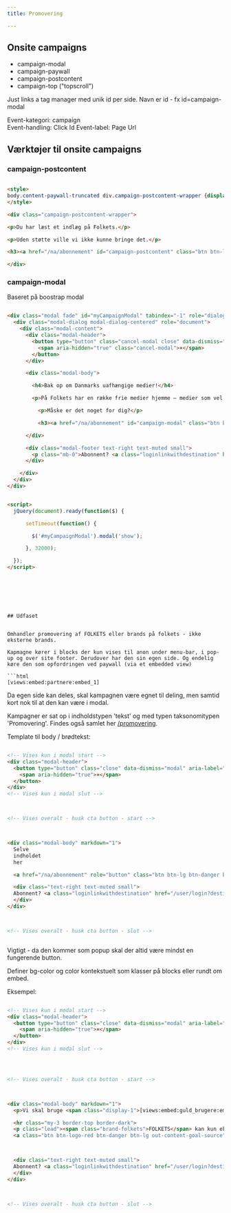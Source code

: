 ```yaml
---
title: Promovering

---
```



## Onsite campaigns


- campaign-modal
- campaign-paywall
- campaign-postcontent
- campaign-top ("topscroll")

Just links a tag manager med unik id per side. Navn er id - fx id=campaign-modal

Event-kategori: campaign  
Event-handling: Click Id
Event-label: Page Url



## Værktøjer til onsite campaigns

### campaign-postcontent

```html

<style>
body.content-paywall-truncated div.campaign-postcontent-wrapper {display:none;}
</style>

<div class="campaign-postcontent-wrapper">

<p>Du har læst et indlæg på Folkets.</p>

<p>Uden støtte ville vi ikke kunne bringe det.</p>

<h3><a href="/na/abonnement" id="campaign-postcontent" class="btn btn-lg btn-logo-red btn-block btn-danger">Se fordele</a></h3>

</div>

```


### campaign-modal

Baseret på boostrap modal

```html

<div class="modal fade" id="myCampaignModal" tabindex="-1" role="dialog" aria-labelledby="myModalLabel" aria-hidden="true" data-backdrop="static" data-keyboard="false">
  <div class="modal-dialog modal-dialog-centered" role="document">
    <div class="modal-content">
      <div class="modal-header">
        <button type="button" class="cancel-modal close" data-dismiss="modal" aria-label="Close">
          <span aria-hidden="true" class="cancel-modal">×</span>
        </button>
      </div>

      <div class="modal-body">

        <h4>Bak op om Danmarks uafhængige medier!</h4>

        <p>På Folkets har en række frie medier hjemme – medier som vel at mærke kun overlever takket være læsere som bidrager via medlemskab eller sponsorat.

          <p>Måske er det noget for dig?</p>

          <h3><a href="/na/abonnement" id="campaign-modal" class="btn btn-lg btn-logo-red btn-block btn-danger">Se fordele</a></h3>

      </div>

      <div class="modal-footer text-right text-muted small">
        <p class="mb-0">Abonnent? <a class="loginlinkwithdestination" href="/user/login?destination=/node/3595">Log direkte på</a></p>
      </div>

    </div>
  </div>
</div>


<script>
  jQuery(document).ready(function($) {

      setTimeout(function() {

        $('#myCampaignModal').modal('show');

      }, 32000);

  });
</script>

```




```






## Udfaset


Omhandler promovering af FOLKETS eller brands på folkets - ikke eksterne brands.

Kapmagne kører i blocks der kun vises til anon under menu-bar, i pop-up og over site footer. Derudover har den sin egen side. Og endelig køre den som opfordringen ved paywall (via et embedded view)

```html
[views:embed:partnere:embed_1]
```

Da egen side kan deles, skal  kampagnen være egnet til deling, men samtid kort nok til at den  kan være i modal.

Kampagner er sat op i indholdstypen 'tekst' og med typen taksonomitypen 'Promovering'. Findes også samlet her [/promovering](https://www.folkets.dk/promovering).

Template til body / brødtekst:

```html

<!-- Vises kun i modal start -->
<div class="modal-header">
  <button type="button" class="close" data-dismiss="modal" aria-label="Close">
    <span aria-hidden="true">×</span>
  </button>
</div>
<!-- Vises kun i modal slut -->



<!-- Vises overalt - husk cta button - start -->



<div class="modal-body" markdown="1">
  Selve
  indholdet
  her

  <a href="/na/abonnement" role="button" class="btn btn-lg btn-danger btn-logo-red btn-block">Se fordele</a>

  <div class="text-right text-muted small">
  Abonnent? <a class="loginlinkwithdestination" href="/user/login?destination=/node/3595">Log på og slip for besked</a>
  </div>
</div>



<!-- Vises overalt - husk cta button - slut -->



```

Vigtigt - da den kommer som popup skal der altid være mindst en fungerende button.

Definer bg-color og color kontekstuelt som klasser på blocks eller rundt om embed.

Eksempel:

```html

<!-- Vises kun i modal start -->
<div class="modal-header">
  <button type="button" class="close" data-dismiss="modal" aria-label="Close">
    <span aria-hidden="true">×</span>
  </button>
</div>
<!-- Vises kun i modal slut -->




<!-- Vises overalt - husk cta button - start -->



<div class="modal-body" markdown="1">
  <p>Vi skal bruge <span class="display-1">[views:embed:guld_brugere:embed_4]</span> betalende brugere mere for at "breake even" - vil du være en af dem?</p>

  <hr class="my-3 border-top border-dark">
  <p class="lead"><span class="brand-folkets">FOLKETS</span> kan kun eksistere i kraft af direkte opbakning fra brugerne</p>
  <a class="btn btn-logo-red btn-danger btn-lg out-content-goal-source" href="/na/abonnement" role="button">Se hvordan DU hjælper</a>



  <div class="text-right text-muted small">
  Abonnent? <a class="loginlinkwithdestination" href="/user/login?destination=/node/3595">Log på og slip for besked</a>
  </div>
</div>



<!-- Vises overalt - husk cta button - slut -->









```
